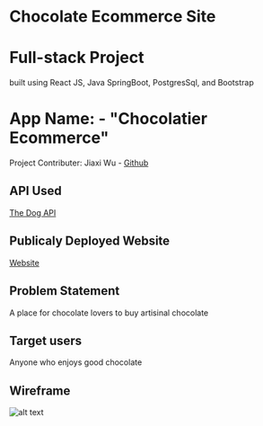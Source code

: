 # Chocolate Ecommerce Site

# Full-stack Project 

built using React JS, Java SpringBoot, PostgresSql, and Bootstrap

# App Name: - "Chocolatier Ecommerce"

Project Contributer:
Jiaxi Wu - [Github](https://github.com/Jiaxi-Wu-Dev)

## API Used

[The Dog API](https://thedogapi.com/)

## Publicaly Deployed Website

[Website](chocolatebonbons.surge.sh)

## Problem Statement

A place for chocolate lovers to buy artisinal chocolate

## Target users

Anyone who enjoys good chocolate

## Wireframe

![alt text](https://raw.githubusercontent.com/Jiaxi-Wu-Dev/jiaxi-wu-dev.github.io/master/public/assets/Wireframe.png "Chocolate Ecommerce Website Wireframe")
